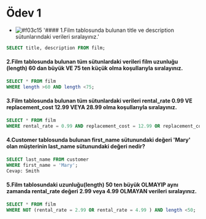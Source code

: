 # Ödev 1
- ![#f03c15](https://via.placeholder.com/15/f03c15/000000?text=+) '#### 1.Film tablosunda bulunan title ve description sütunlarındaki verileri sıralayınız.'
```sql
SELECT title, description FROM film;
```
#### 2.Film tablosunda bulunan tüm sütunlardaki verileri film uzunluğu (length) 60 dan büyük VE 75 ten küçük olma koşullarıyla sıralayınız.
```sql
SELECT * FROM film
WHERE length >60 AND length <75;
```
#### 3.Film tablosunda bulunan tüm sütunlardaki verileri rental_rate 0.99 VE replacement_cost 12.99 VEYA 28.99 olma koşullarıyla sıralayınız.
```sql
SELECT * FROM film
WHERE rental_rate = 0.99 AND replacement_cost = 12.99 OR replacement_cost = 28.99;
```
#### 4.Customer tablosunda bulunan first_name sütunundaki değeri 'Mary' olan müşterinin last_name sütunundaki değeri nedir?
```sql
SELECT last_name FROM customer
WHERE first_name = 'Mary';
Cevap: Smith
```
#### 5.Film tablosundaki uzunluğu(length) 50 ten büyük OLMAYIP aynı zamanda rental_rate değeri 2.99 veya 4.99 OLMAYAN verileri sıralayınız.
```sql
SELECT * FROM film
WHERE NOT (rental_rate = 2.99 OR rental_rate = 4.99 ) AND length <50;
```